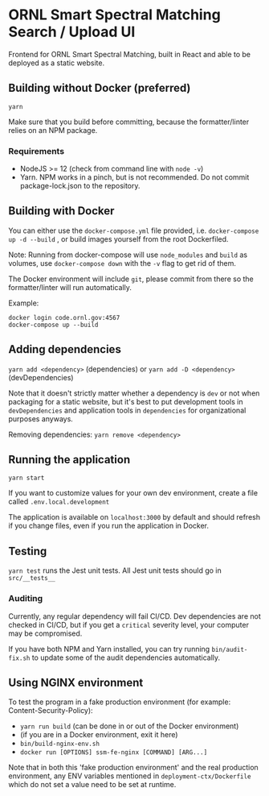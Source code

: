 # ORNL Smart Spectral Matching Search / Upload UI

Frontend for ORNL Smart Spectral Matching, built in React and able to be deployed as a static website.

## Building without Docker (preferred)

`yarn`

Make sure that you build before committing, because the formatter/linter relies on an NPM package.

### Requirements

-   NodeJS >= 12 (check from command line with `node -v`)
-   Yarn. NPM works in a pinch, but is not recommended. Do not commit package-lock.json to the repository.

## Building with Docker

You can either use the `docker-compose.yml` file provided, i.e. `docker-compose up -d --build` , or build images yourself from the root Dockerfiled.

Note: Running from docker-compose will use `node_modules` and `build` as volumes, use `docker-compose down` with the `-v` flag to get rid of them.

The Docker environment will include `git`, please commit from there so the formatter/linter will run automatically.

Example:

```
docker login code.ornl.gov:4567
docker-compose up --build
```

## Adding dependencies

`yarn add <dependency>` (dependencies) or `yarn add -D <dependency>` (devDependencies)

Note that it doesn't strictly matter whether a dependency is `dev` or not when packaging for a static website, but it's best to put development tools in `devDependencies` and application tools in `dependencies` for organizational purposes anyways.

Removing dependencies: `yarn remove <dependency>`

## Running the application

`yarn start`

If you want to customize values for your own dev environment, create a file called `.env.local.development`

The application is available on `localhost:3000` by default and should refresh if you change files, even if you run the application in Docker.

## Testing

`yarn test` runs the Jest unit tests. All Jest unit tests should go in `src/__tests__`

### Auditing

Currently, any regular dependency will fail CI/CD. Dev dependencies are not checked in CI/CD, but if you get a `critical` severity level, your computer may be compromised.

If you have both NPM and Yarn installed, you can try running `bin/audit-fix.sh` to update some of the audit dependencies automatically.

## Using NGINX environment

To test the program in a fake production environment (for example: Content-Security-Policy):

-   `yarn run build` (can be done in or out of the Docker environment)
-   (if you are in a Docker environment, exit it here)
-   `bin/build-nginx-env.sh`
-   `docker run [OPTIONS] ssm-fe-nginx [COMMAND] [ARG...]`

Note that in both this 'fake production environment' and the real production environment, any ENV variables mentioned in `deployment-ctx/Dockerfile` which do not set a value need to be set at runtime.
